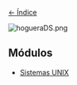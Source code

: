 [<- Índice](../IndiceDeMaterias.md)

![hogueraDS.png](../imagenes/hogueraDS.png)

## Módulos

- [Sistemas UNIX](SistemasUNIX/SistemasUNIX.md)